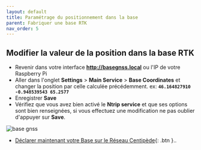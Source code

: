 ```yaml
---
layout: default
title: Paramétrage du positionnement dans la base
parent: Fabriquer une base RTK
nav_order: 5
---
```


## Modifier la valeur de la position dans la base RTK

* Revenir dans votre interface **http://basegnss.local** ou l'IP de votre Raspberry Pi
* Aller dans l'onglet **Settings** > **Main Service** > **Base Coordinates** et changer la position par celle calculée précédemment. ex: **```46.164827910 -0.948539543 65.2577```**
* Enregistrer **Save**
* Vérifiez que vous avez bien activé le **Ntrip service** et que ses options sont bien renseignées, si vous effectuez une modification ne pas oublier d'appuyer sur **Save**.


![base gnss](https://jancelin.github.io/docs-centipedeRTK/assets/images/basegnss/basegnss_position.png)

* [Déclarer maintenant votre Base sur le Réseau Centipède](Declaration){: .btn }..
